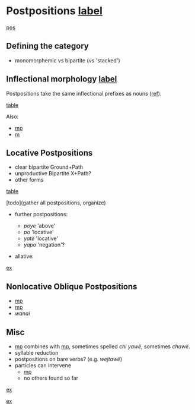 # Postpositions [label](postp)

[pos](postp)

## Defining the category

* monomorphemic vs bipartite (vs 'stacked')

## Inflectional morphology [label](sec:postinfl)
Postpositions take the same inflectional prefixes as nouns ([ref](sec:nounposssuf)).

[table](postpprefixes)

Also:

* [mp](kontomopl)
* [m](dt7)

## Locative Postpositions
* clear bipartite Ground+Path
* unproductive Bipartite X+Path?
* other forms

[table](locpost)

[todo](gather all postpositions, organize)

* further postpositions:
    * *poye* 'above'
    * *po* 'locative'
    * *yatë* 'locative'
    * *yapo* 'negation'?

* allative: 

[ex](histpajirdi-186)

## Nonlocative Oblique Postpositions 
* [mp](pana-dat)
* [mp](ke-ins)
* _wanai_

## Misc

* [mp](chi-cop) combines with [mp](yawe-loc), sometimes spelled *chi yawë*, sometimes *chawë*.
* syllable reduction
* postpositions on bare verbs? (e.g. _wejtawë_)
* particles can intervene
    * [mp](pano-fmr)
    * no others found so far

[ex](convamgu-5)

[ex](convrisamaj-47)

